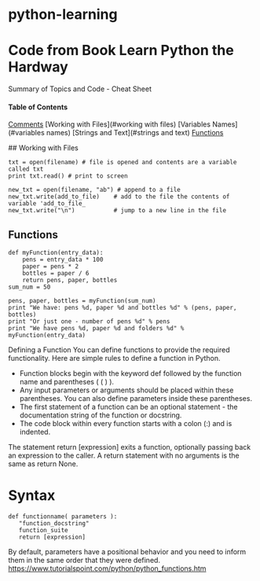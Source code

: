 # python-learning
# Code from Book Learn Python the Hardway
Summary of Topics and Code - Cheat Sheet

#### Table of Contents
[Comments](#comments)
[Working with Files](#working with files)
[Variables Names](#variables names)
[Strings and Text](#strings and text)
[Functions](#functions)

<a name="working with files"/>
## Working with Files

```
txt = open(filename) # file is opened and contents are a variable called txt
print txt.read() # print to screen

new_txt = open(filename, "ab") # append to a file
new_txt.write(add_to_file)    # add to the file the contents of variable 'add_to_file_
new_txt.write("\n")           # jump to a new line in the file
```

## Functions

```
def myFunction(entry_data):
    pens = entry_data * 100
    paper = pens * 2
    bottles = paper / 6
    return pens, paper, bottles
sum_num = 50

pens, paper, bottles = myFunction(sum_num)
print "We have: pens %d, paper %d and bottles %d" % (pens, paper, bottles)
print "Or just one - number of pens %d" % pens
print "We have pens %d, paper %d and folders %d" % myFunction(entry_data)
```
Defining a Function
You can define functions to provide the required functionality. Here are simple rules to define a function in Python.
- Function blocks begin with the keyword def followed by the function name and parentheses ( ( ) ).
- Any input parameters or arguments should be placed within these parentheses. You can also define parameters inside these parentheses.
- The first statement of a function can be an optional statement - the documentation string of the function or docstring.
- The code block within every function starts with a colon (:) and is indented.

The statement return [expression] exits a function, optionally passing back an expression to the caller. A return statement with no arguments is the same as return None.

# Syntax
```
def functionname( parameters ):
   "function_docstring"
   function_suite
   return [expression]
   ```
By default, parameters have a positional behavior and you need to inform them in the same order that they were defined.
https://www.tutorialspoint.com/python/python_functions.htm
